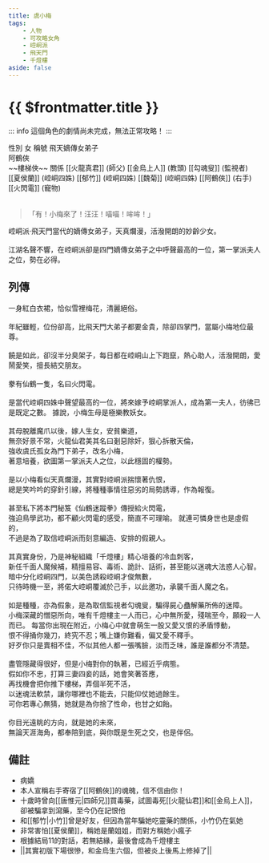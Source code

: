 ```yaml
---
title: 虞小梅
tags:
    - 人物
    - 可攻略女角
    - 崆峒派
    - 飛天門
    - 千燈樓
aside: false
---
```


# {{ $frontmatter.title }}

::: info
這個角色的劇情尚未完成，無法正常攻略！
:::

<ChTabs position="bottom">
	<ChTab title="初識">
		<ChMeet 
			src='/images/characters/girl_3/normal.png' 
			nameTitle='飛天嫡傳女弟子'
			nameMain='虞小梅'
			desc='崆峒派‧飛天門當代的嫡傳女弟子，天真爛漫，活潑開朗的妙齡少女。<br>江湖名聲不響，在崆峒派卻是四門嫡傳女弟子之中呼聲最高的一位，第一掌派夫人之位，勢在必得。'
			:animation=true
		/>
	</ChTab>
	<ChTab title="大笑">
		<Ch 
			src='/images/characters/girl_3/laugh2.png' 
			position='right'/>
		<ChName
			nameZh='大笑'
			nameEn='Laugh heartily'/>
	</ChTab>
	<ChTab title="Kira">
		<Ch 
			src='/images/characters/girl_3/laugh3.png' 
			position='right'/>
		<ChName
			nameZh='（<ゝω·）☆'
			nameEn='Kira'/>
	</ChTab>
	<ChTab title="尷尬">
		<Ch 
			src='/images/characters/girl_3/nervous2.png' 
			position='right'/>
		<ChName
			nameZh='尷尬'
			nameEn='Ah...'/>
	</ChTab>
	<ChTab title="驚嚇">
		<Ch 
			src='/images/characters/girl_3/nervous3.png' 
			position='right'/>
		<ChName
			nameZh='驚嚇'
			nameEn='Ah!'/>
	</ChTab>
	<ChTab title="生氣">
		<Ch 
			src='/images/characters/girl_3/angry1.png' 
			position='right'/>
		<ChName
			nameZh='生氣'
			nameEn='Angry'/>
	</ChTab>
	<ChTab title="很生氣">
		<Ch 
			src='/images/characters/girl_3/angry2.png' 
			position='right'/>
		<ChName
			nameZh='生氣'
			nameEn='Angry'/>
	</ChTab>
	<ChTab title="殺掉">
		<Ch 
			src='/images/characters/girl_3/angry3.png' 
			position='right'/>
		<ChName
			nameZh='塊陶啊'
			nameEn='Run!!'/>
	</ChTab>
	<ChTab title="害羞">
		<Ch 
			src='/images/characters/girl_3/shy3.png' 
			position='right'/>
		<ChName
			nameZh='害羞'
			nameEn='Shy'/>
	</ChTab>
	<ChTab title="害羞...?">
		<Ch 
			src='/images/characters/girl_3/shy4.png' 
			position='right'/>
		<ChName
			nameZh='害羞'
			nameEn='Shy'/>
	</ChTab>
	<ChTab title="敗北">
		<Ch 
			src='/images/characters/girl_3/hurt.png' 
			position='right'/>
		<ChName
			nameZh='敗北'
			nameEn='Lose'/>
	</ChTab>
</ChTabs>

<InfoList>
	<Info title='角色資料' :open=true>
		<table>
			<ChTr>
				<ChTd isTitle=true>
					性別
				</ChTd>
				<ChTd>
					女
				</ChTd>
			</ChTr>
			<ChTr>
				<ChTd isTitle=true>
					稱號
				</ChTd>
				<ChTd>
					飛天嫡傳女弟子<br>阿鶴俠<br>~~樓梯俠~~
				</ChTd>
			</ChTr>
			<ChTr>
				<ChTd isTitle=true position='center'>
					關係
				</ChTd>
			</ChTr>
			<ChTr>
				<ChTd position='center'>
					[[火龍真君]] (師父)
				</ChTd>
			</ChTr>
			<ChTr>
				<ChTd position='center'>
					[[金烏上人]] (教頭)
				</ChTd>
			</ChTr>
			<ChTr>
				<ChTd position='center'>
					[[勾魂叟]] (監視者)
				</ChTd>
			</ChTr>
			<ChTr>
				<ChTd position='center'>
					[[夏侯蘭]] (崆峒四姝)
				</ChTd>
			</ChTr>
			<ChTr>
				<ChTd position='center'>
					[[郁竹]] (崆峒四姝)
				</ChTd>
			</ChTr>
			<ChTr>
				<ChTd position='center'>
					[[魏菊]] (崆峒四姝)
				</ChTd>
			</ChTr>
			<ChTr>
				<ChTd position='center'>
					[[阿鶴俠]] (右手)
				</ChTd>
			</ChTr>
			<ChTr>
				<ChTd position='center'>
					[[火閃電]] (寵物)
				</ChTd>
			</ChTr>
		</table>
	</Info>
</InfoList>

> 「有！小梅來了！汪汪！喵喵！哞哞！」

崆峒派‧飛天門當代的嫡傳女弟子，天真爛漫，活潑開朗的妙齡少女。
<br><br>
江湖名聲不響，在崆峒派卻是四門嫡傳女弟子之中呼聲最高的一位，第一掌派夫人之位，勢在必得。

<div style="clear:both;"></div>

## 列傳

<Tabs>
  <Tab title="列傳一">
	一身紅白衣裙，恰似雪裡梅花，清麗絕俗。<br><br>
	年紀雖輕，位份卻高，比飛天門大弟子都要金貴，除卻四掌門，當屬小梅地位最尊。<br><br>
	饒是如此，卻沒半分臭架子，每日都在崆峒山上下跑竄，熱心助人，活潑開朗，愛鬧愛笑，擅長結交朋友。<br><br>
	豢有仙鶴一隻，名曰火閃電。<br><br>
	是當代崆峒四姝中聲望最高的一位，將來嫁予崆峒掌派人，成為第一夫人，彷彿已是既定之數。
  </Tab>
  <Tab title="列傳二">
	據說，小梅生母是極樂教妖女。<br><br>
	其母脫離魔爪以後，嫁人生女，安貧樂道，<br>
	無奈好景不常，火龍仙君美其名曰剗惡除奸，狠心拆散天倫，<br>
	強收虞氏孤女為門下弟子，改名小梅，<br>
	著意培養，欲圖第一掌派夫人之位，以此穩固的權勢。<br><br>
	是以小梅看似天真爛漫，其實對崆峒派揣懷著仇恨，<br>
	總是笑吟吟的穿針引線，將種種事情往惡劣的局勢誘導，作為報復。<br><br>
	甚至私下將本門秘笈《仙鶴迷蹤拳》傳授給火閃電，<br>
	強迫鳥學武功，都不顧火閃電的感受，簡直不可理喻。
  </Tab>
  <Tab title="列傳三">
	就連可憐身世也是虛假的，<br>
	不過是為了取信崆峒派而刻意編造、安排的假親人。<br><br>
	其真實身份，乃是神秘組織「千燈樓」精心培養的冷血刺客，<br>
	新任千面人魔候補，精擅易容、毒術、詭計、話術，甚至能以迷魂大法惑人心智。<br>
	暗中分化崆峒四門，以美色誘殺崆峒才俊無數，<br>
	只待時機一至，將偌大崆峒覆滅於己手，以此邀功，承襲千面人魔之名。<br><br>
	如是種種，亦為假象，是為取信監視者勾魂叟，騙得屍心蠱解藥所佈的迷障。<br>
	小梅深藏的憎惡所向，唯有千燈樓主一人而已，心中無所愛，殘喘至今，願殺一人而已。
  </Tab>
  <Tab title="列傳四">
	每當你出現在附近，小梅心中就會萌生一股又愛又恨的矛盾悸動，<br>
	恨不得捅你幾刀，終究不忍；嘴上嫌你難看，偏又愛不釋手。<br>
	好歹你只是賣相不佳，不似其他人都一張嘴臉，淡而乏味，誰是誰都分不清楚。<br><br>
	盡管隱藏得很好，但是小梅對你的執著，已經近乎病態。<br>
	假如你不忠，打算三妻四妾的話，她會笑著答應，<br>
	再找機會把你推下樓梯，弄個半死不活，<br>
	以迷魂法軟禁，讓你哪裡也不能去，只能仰仗她過餘生。<br>
	可你若專心無猜，她就是為你捨了性命，也甘之如飴。<br><br>
	你目光遠眺的方向，就是她的未來，<br>
	無論天涯海角，都奉陪到底，與你既是生死之交，也是伴侶。
  </Tab>
</Tabs>

## 備註

- 病嬌
- 本人宣稱右手寄宿了[[阿鶴俠]]的魂魄，信不信由你！
- 十歲時曾向[[唐惟元|四師兄]]買毒藥，試圖毒死[[火龍仙君]]和[[金烏上人]]，卻被騙拿到瀉藥，至今仍在記恨他
- 和[[郁竹|小竹]]曾是好友，但因為當年騙她吃靈藥的關係，小竹仍在氣她
- 非常害怕[[夏侯蘭]]，稱她是蘭姐姐，而對方稱她小瘋子
- 根據<EndIcon no="11">結局11</EndIcon>的對話，若無結緣，最後會成為千燈樓主
- <MarkdownWrapper>||其實初版下場很慘，和金烏生六個，但被炎上後馬上修掉了||</MarkdownWrapper>